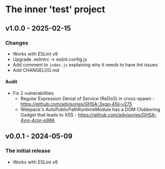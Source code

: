 # The inner 'test' project


## v1.0.0 - 2025-02-15
### Changes
- Works with ESLint v9
- Upgrade .eslintrc -> eslint.config.js
- Add comment to `index.js` explaining why it needs to have lint issues
- Add CHANGELOG.md

#### Audit
- Fix 2 vulnerabilities
  - Regular Expression Denial of Service (ReDoS) in cross-spawn - https://github.com/advisories/GHSA-3xgq-45jj-v275
  - Webpack's AutoPublicPathRuntimeModule has a DOM Clobbering Gadget that leads to XSS - https://github.com/advisories/GHSA-4vvj-4cpr-p986

## v0.0.1 - 2024-05-09
### The initial release
- Works with ESLint v8
